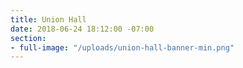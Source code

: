 ```yaml
---
title: Union Hall
date: 2018-06-24 18:12:00 -07:00
section:
- full-image: "/uploads/union-hall-banner-min.png"
---
```


